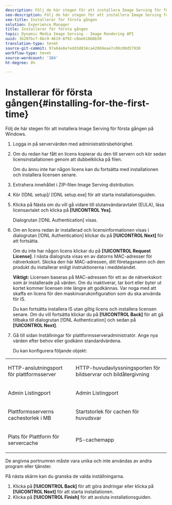 ```yaml
---
description: Följ de här stegen för att installera Image Serving för första gången på Windows.
seo-description: Följ de här stegen för att installera Image Serving för första gången på Windows.
seo-title: Installerar för första gången
solution: Experience Manager
title: Installerar för första gången
topic: Dynamic Media Image Serving - Image Rendering API
uuid: 3b28fbc7-6bc9-4619-8f92-c0ae610b8b30
translation-type: tm+mt
source-git-commit: 97a84e8e7edd3d834ca42069eae7c09c00d57938
workflow-type: tm+mt
source-wordcount: '384'
ht-degree: 0%

---
```



# Installerar för första gången{#installing-for-the-first-time}

Följ de här stegen för att installera Image Serving för första gången på Windows.

1. Logga in på servervärden med administratörsbehörighet.
1. Om du redan har fått en licens kopierar du den till servern och kör sedan licensinstallationen genom att dubbelklicka på filen.

   Om du ännu inte har någon licens kan du fortsätta med installationen och installera licensen senare.
1. Extrahera innehållet i ZIP-filen Image Serving distribution.
1. Kör [!DNL setup]/ [!DNL setup.exe] för att starta installationsguiden.
1. Klicka på Nästa om du vill gå vidare till slutanvändaravtalet (EULA), läsa licensavtalet och klicka på **[!UICONTROL Yes]**.

   Dialogrutan [!DNL Authentication] visas.
1. Om en licens redan är installerad och licensinformationen visas i dialogrutan [!DNL Authentication] klickar du på **[!UICONTROL Next]** för att fortsätta.

   Om du inte har någon licens klickar du på **[!UICONTROL Request License]**. I nästa dialogruta visas en av datorns MAC-adresser för nätverkskort. Skicka den här MAC-adressen, ditt företagsnamn och den produkt du installerar enligt instruktionerna i meddelandet.

   **Viktigt:** Licensen baseras på MAC-adressen för ett av de nätverkskort som är installerade på värden. Om du inaktiverar, tar bort eller byter ut kortet kommer licensen inte längre att godkännas. Var noga med att skaffa en licens för den maskinvarukonfiguration som du ska använda för IS.

   Du kan fortsätta installera IS utan giltig licens och installera licensen senare. Om du vill fortsätta klickar du på **[!UICONTROL Back]** för att gå tillbaka till dialogrutan [!DNL Authentication] och sedan på **[!UICONTROL Next]**.
1. Gå till sidan Inställningar för plattformsserveradministratör. Ange nya värden efter behov eller godkänn standardvärdena.

   Du kan konfigurera följande objekt:

<table id="table_AA5D7674BBBE4AD4B373066AEF413FFD"> 
 <tbody> 
  <tr> 
   <td> <p> HTTP-anslutningsport för plattformsserver </p> </td> 
   <td> <p>HTTP-huvudavlyssningsporten för bildservrar och bildåtergivning </p> </td> 
  </tr> 
  <tr> 
   <td> <p> Admin Listingport </p> </td> 
   <td> <p>Admin Listingport </p> </td> 
  </tr> 
  <tr> 
   <td> <p> Plattformsserverns cachestorlek i MB </p> </td> 
   <td> <p>Startstorlek för cachen för huvudsvar </p> </td> 
  </tr> 
  <tr> 
   <td> <p> Plats för Plattform för servercache </p> </td> 
   <td> <p>PS-cachemapp </p> </td> 
  </tr> 
 </tbody> 
</table>

De angivna portnumren måste vara unika och inte användas av andra program eller tjänster.

På nästa skärm kan du granska de valda inställningarna.
1. Klicka på **[!UICONTROL Back]** för att göra ändringar eller klicka på **[!UICONTROL Next]** för att starta installationen.
1. Klicka på **[!UICONTROL Finish]** för att avsluta installationsguiden.
